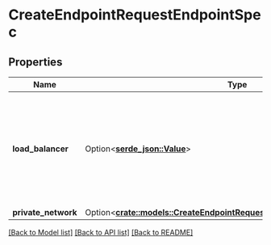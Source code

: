 # CreateEndpointRequestEndpointSpec

## Properties

Name | Type | Description | Notes
------------ | ------------- | ------------- | -------------
**load_balancer** | Option<[**serde_json::Value**](.md)> | Load balancer endpoint specifications. Public endpoint for RDB instances which is systematically present. One per RDB instance | [optional]
**private_network** | Option<[**crate::models::CreateEndpointRequestEndpointSpecPrivateNetwork**](CreateEndpoint_request_endpoint_spec_private_network.md)> |  | [optional]

[[Back to Model list]](../README.md#documentation-for-models) [[Back to API list]](../README.md#documentation-for-api-endpoints) [[Back to README]](../README.md)


